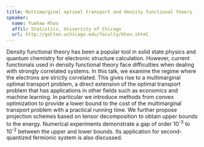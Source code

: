 ```yaml
---
title: Multimarginal optimal transport and density functional theory
speaker:
  name: Yuehaw Khoo
  affil: Statistics, University of Chicago
  url: http://galton.uchicago.edu/faculty/khoo.shtml
---
```

Density functional theory has been a popular tool in solid state physics and  quantum chemistry for electronic structure calculation. However, current functionals used in density functional theory face difficulties when dealing with strongly correlated systems. In this talk, we examine the regime where the electrons are strictly correlated. This gives rise to a multimarginal optimal transport problem, a direct extension of the optimal transport problem that has applications in other fields such as economics and machine learning. In particular we introduce methods from convex optimization to provide a lower bound to the cost of the multimarginal transport problem with a practical running time. We further propose projection schemes based on tensor decomposition to obtain upper bounds to the energy. Numerical experiments demonstrate a gap of order 10<sup>-3</sup> to 10<sup>-2</sup> between the upper and lower bounds. Its application for second-quantized fermionic system is also discussed.